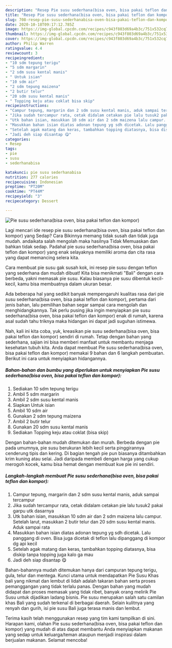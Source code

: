 ```yaml
---
description: "Resep Pie susu sederhana(bisa oven, bisa pakai teflon dan kompor) | Cara Bikin Pie susu sederhana(bisa oven, bisa pakai teflon dan kompor) Yang Sempurna"
title: "Resep Pie susu sederhana(bisa oven, bisa pakai teflon dan kompor) | Cara Bikin Pie susu sederhana(bisa oven, bisa pakai teflon dan kompor) Yang Sempurna"
slug: 708-resep-pie-susu-sederhanabisa-oven-bisa-pakai-teflon-dan-kompor-cara-bikin-pie-susu-sederhanabisa-oven-bisa-pakai-teflon-dan-kompor-yang-sempurna
date: 2020-10-18T09:17:12.785Z
image: https://img-global.cpcdn.com/recipes/c943f803d69a4b3c/751x532cq70/pie-susu-sederhanabisa-oven-bisa-pakai-teflon-dan-kompor-foto-resep-utama.jpg
thumbnail: https://img-global.cpcdn.com/recipes/c943f803d69a4b3c/751x532cq70/pie-susu-sederhanabisa-oven-bisa-pakai-teflon-dan-kompor-foto-resep-utama.jpg
cover: https://img-global.cpcdn.com/recipes/c943f803d69a4b3c/751x532cq70/pie-susu-sederhanabisa-oven-bisa-pakai-teflon-dan-kompor-foto-resep-utama.jpg
author: Philip Warren
ratingvalue: 4.4
reviewcount: 3
recipeingredient:
- "10 sdm tepung terigu"
- "5 sdm margarin"
- "2 sdm susu kental manis"
- " Untuk isian"
- "10 sdm air"
- "2 sdm tepung maizena"
- "2 butir telur"
- "20 sdm susu kental manis"
- " Topping keju atau coklat bisa skip"
recipeinstructions:
- "Campur tepung, margarin dan 2 sdm susu kental manis, aduk sampai tercampur"
- "Jika sudah tercampur rata, cetak didalam cetakan pie lalu tusuk2 pakai garpu utk dasarnya"
- "Utk bahan isian, masukkan 10 sdm air dan 2 sdm maizena lalu campur. Setelah larut, masukkan 2 butir telur dan 20 sdm susu kental manis. Aduk sampai rata"
- "Masukkan bahan isian diatas adonan tepung yg sdh dicetak. Lalu panggang di oven. Bisa juga dicetak di teflon lalu dipanggang di kompor dg api kecil"
- "Setelah agak matang dan keras, tambahkan topping diatasnya, bisa diskip tanpa topping juga kalo ga mau"
- "Jadi deh siap disantap 😋"
categories:
- Resep
tags:
- pie
- susu
- sederhanabisa

katakunci: pie susu sederhanabisa 
nutrition: 277 calories
recipecuisine: Indonesian
preptime: "PT20M"
cooktime: "PT44M"
recipeyield: "3"
recipecategory: Dessert

---
```



![Pie susu sederhana(bisa oven, bisa pakai teflon dan kompor)](https://img-global.cpcdn.com/recipes/c943f803d69a4b3c/751x532cq70/pie-susu-sederhanabisa-oven-bisa-pakai-teflon-dan-kompor-foto-resep-utama.jpg)

Lagi mencari ide resep pie susu sederhana(bisa oven, bisa pakai teflon dan kompor) yang Sedap? Cara Bikinnya memang tidak susah dan tidak juga mudah. andaikata salah mengolah maka hasilnya Tidak Memuaskan dan bahkan tidak sedap. Padahal pie susu sederhana(bisa oven, bisa pakai teflon dan kompor) yang enak selayaknya memiliki aroma dan cita rasa yang dapat memancing selera kita.

Cara membuat pie susu gak susah kok, ini resep pie susu dengan teflon yang sederhana dan mudah dibuat! Kita bisa menikmati &#34;Bali&#34; dengan cara berbeda, yakni memasak pie susu. Kalau biasanya pie susu dibentuk kecil-kecil, kamu bisa membuatnya dalam ukuran besar.

Ada beberapa hal yang sedikit banyak mempengaruhi kualitas rasa dari pie susu sederhana(bisa oven, bisa pakai teflon dan kompor), pertama dari jenis bahan, lalu pemilihan bahan segar sampai cara mengolah dan menghidangkannya. Tak perlu pusing jika ingin menyiapkan pie susu sederhana(bisa oven, bisa pakai teflon dan kompor) enak di rumah, karena asal sudah tahu triknya maka hidangan ini dapat jadi suguhan istimewa.


Nah, kali ini kita coba, yuk, kreasikan pie susu sederhana(bisa oven, bisa pakai teflon dan kompor) sendiri di rumah. Tetap dengan bahan yang sederhana, sajian ini bisa memberi manfaat untuk membantu menjaga kesehatan tubuh kita. Anda dapat membuat Pie susu sederhana(bisa oven, bisa pakai teflon dan kompor) memakai 9 bahan dan 6 langkah pembuatan. Berikut ini cara untuk menyiapkan hidangannya.

<!--inarticleads1-->

##### Bahan-bahan dan bumbu yang diperlukan untuk menyiapkan Pie susu sederhana(bisa oven, bisa pakai teflon dan kompor):

1. Sediakan 10 sdm tepung terigu
1. Ambil 5 sdm margarin
1. Ambil 2 sdm susu kental manis
1. Siapkan  Untuk isian
1. Ambil 10 sdm air
1. Gunakan 2 sdm tepung maizena
1. Ambil 2 butir telur
1. Gunakan 20 sdm susu kental manis
1. Sediakan  Topping keju atau coklat (bisa skip)


Dengan bahan-bahan mudah ditemukan dan murah. Berbeda dengan pie pada umumnya, pie susu berukuran lebih kecil serta pinggirannya cenderung tipis dan kering. Di bagian tengah pie pun biasanya ditambahkan krim kuning atau selai. Jadi daripada membeli dengan harga yang cukup merogoh kocek, kamu bisa hemat dengan membuat kue pie ini sendiri. 

<!--inarticleads2-->

##### Langkah-langkah membuat Pie susu sederhana(bisa oven, bisa pakai teflon dan kompor):

1. Campur tepung, margarin dan 2 sdm susu kental manis, aduk sampai tercampur
1. Jika sudah tercampur rata, cetak didalam cetakan pie lalu tusuk2 pakai garpu utk dasarnya
1. Utk bahan isian, masukkan 10 sdm air dan 2 sdm maizena lalu campur. Setelah larut, masukkan 2 butir telur dan 20 sdm susu kental manis. Aduk sampai rata
1. Masukkan bahan isian diatas adonan tepung yg sdh dicetak. Lalu panggang di oven. Bisa juga dicetak di teflon lalu dipanggang di kompor dg api kecil
1. Setelah agak matang dan keras, tambahkan topping diatasnya, bisa diskip tanpa topping juga kalo ga mau
1. Jadi deh siap disantap 😋


Bahan-bahannya mudah ditemukan hanya dari campuran tepung terigu, gula, telur dan mentega. Kunci utama untuk mendapatkan Pie Susu Khas bali yang nikmat dan lembut di lidah adalah takaran bahan serta proses pemanggangan yang tidak terlalu panas. Dengan bahan yang mudah didapat dan proses memasak yang tidak ribet, banyak orang melirik Pie Susu untuk dijadikan ladang bisnis. Pie susu merupakan salah satu camilan khas Bali yang sudah terkenal di berbagai daerah. Selain kulitnya yang renyah dan gurih, isi pie susu Bali juga terasa manis dan lembut. 

Terima kasih telah menggunakan resep yang tim kami tampilkan di sini. Harapan kami, olahan Pie susu sederhana(bisa oven, bisa pakai teflon dan kompor) yang mudah di atas dapat membantu Anda menyiapkan makanan yang sedap untuk keluarga/teman ataupun menjadi inspirasi dalam berjualan makanan. Selamat mencoba!
